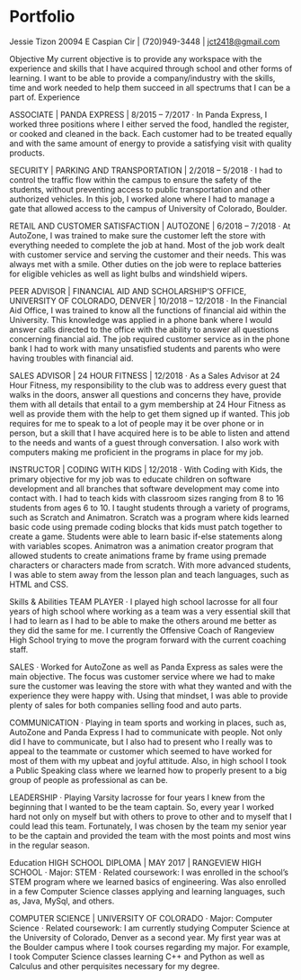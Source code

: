 # Portfolio

Jessie Tizon
20094 E Caspian Cir | (720)949-3448 | jct2418@gmail.com

Objective
My current objective is to provide any workspace with the experience and skills that I have acquired through school and other forms of learning. I want to be able to provide a company/industry with the skills, time and work needed to help them succeed in all spectrums that I can be a part of.
Experience

ASSOCIATE | PANDA EXPRESS | 8/2015 – 7/2017
·	In Panda Express, I worked three positions where I either served the food, handled the register, or cooked and cleaned in the back. Each customer had to be treated equally and with the same amount of energy to provide a satisfying visit with quality products.

SECURITY | PARKING AND TRANSPORTATION | 2/2018 – 5/2018
·	I had to control the traffic flow within the campus to ensure the safety of the students, without preventing access to public transportation and other authorized vehicles. In this job, I worked alone where I had to manage a gate that allowed access to the campus of University of Colorado, Boulder.

RETAIL AND CUSTOMER SATISFACTION | AUTOZONE | 6/2018 – 7/2018
·	At AutoZone, I was trained to make sure the customer left the store with everything needed to complete the job at hand. Most of the job work dealt with customer service and serving the customer and their needs. This was always met with a smile. Other duties on the job were to replace batteries for eligible vehicles as well as light bulbs and windshield wipers.

PEER ADVISOR | FINANCIAL AID AND SCHOLARSHIP’S OFFICE, UNIVERSITY OF COLORADO, DENVER | 10/2018 – 12/2018
·	In the Financial Aid Office, I was trained to know all the functions of financial aid within the University. This knowledge was applied in a phone bank where I would answer calls directed to the office with the ability to answer all questions concerning financial aid. The job required customer service as in the phone bank I had to work with many unsatisfied students and parents who were having troubles with financial aid.

SALES ADVISOR | 24 HOUR FITNESS | 12/2018 
·	As a Sales Advisor at 24 Hour Fitness, my responsibility to the club was to address every guest that walks in the doors, answer all questions and concerns they have, provide them with all details that entail to a gym membership at 24 Hour Fitness as well as provide them with the help to get them signed up if wanted. This job requires for me to speak to a lot of people may it be over phone or in person, but a skill that I have acquired here is to be able to listen and attend to the needs and wants of a guest through conversation. I also work with computers making me proficient in the programs in place for my job. 

INSTRUCTOR | CODING WITH KIDS | 12/2018 
·	With Coding with Kids, the primary objective for my job was to educate children on software development and all branches that software development may come into contact with. I had to teach kids with classroom sizes ranging from 8 to 16 students from ages 6 to 10. I taught students through a variety of programs, such as Scratch and Animatron. Scratch was a program where kids learned basic code using premade coding blocks that kids must patch together to create a game. Students were able to learn basic if-else statements along with variables scopes.  Animatron was a animation creator program that allowed students to create animations frame by frame using premade characters or characters made from scratch. With more advanced students, I was able to stem away from the lesson plan and teach languages, such as HTML and CSS.

Skills & Abilities
TEAM PLAYER
·	I played high school lacrosse for all four years of high school where working as a team was a very essential skill that I had to learn as I had to be able to make the others around me better as they did the same for me. I currently the Offensive Coach of Rangeview High School trying to move the program forward with the current coaching staff.

SALES
·	Worked for AutoZone as well as Panda Express as sales were the main objective. The focus was customer service where we had to make sure the customer was leaving the store with what they wanted and with the experience they were happy with. Using that mindset, I was able to provide plenty of sales for both companies selling food and auto parts.

COMMUNICATION
·	Playing in team sports and working in places, such as, AutoZone and Panda Express I had to communicate with people. Not only did I have to communicate, but I also had to present who I really was to appeal to the teammate or customer which seemed to have worked for most of them with my upbeat and joyful attitude. Also, in high school I took a Public Speaking class where we learned how to properly present to a big group of people as professional as can be.

LEADERSHIP
·	Playing Varsity lacrosse for four years I knew from the beginning that I wanted to be the team captain. So, every year I worked hard not only on myself but with others to prove to other and to myself that I could lead this team. Fortunately, I was chosen by the team my senior year to be the captain and provided the team with the most points and most wins in the regular season.

Education
HIGH SCHOOL DIPLOMA | MAY 2017 | RANGEVIEW HIGH SCHOOL
·	Major: STEM
·	Related coursework: I was enrolled in the school’s STEM program where we learned basics of engineering. Was also enrolled in a few Computer Science classes applying and learning languages, such as, Java, MySql, and others.

COMPUTER SCIENCE | UNIVERSITY OF COLORADO
·	Major: Computer Science
·	Related coursework: I am currently studying Computer Science at the University of Colorado, Denver as a second year. My first year was at the Boulder campus where I took courses regarding my major. For example, I took Computer Science classes learning C++ and Python as well as Calculus and other perquisites necessary for my degree.
